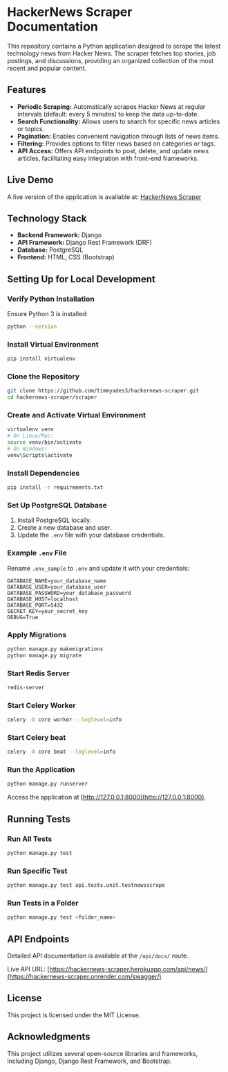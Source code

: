 # HackerNews Scraper Documentation

This repository contains a Python application designed to scrape the latest technology news from Hacker News. The scraper fetches top stories, job postings, and discussions, providing an organized collection of the most recent and popular content.

## Features
- **Periodic Scraping:** Automatically scrapes Hacker News at regular intervals (default: every 5 minutes) to keep the data up-to-date.
- **Search Functionality:** Allows users to search for specific news articles or topics.
- **Pagination:** Enables convenient navigation through lists of news items.
- **Filtering:** Provides options to filter news based on categories or tags.
- **API Access:** Offers API endpoints to post, delete, and update news articles, facilitating easy integration with front-end frameworks.

## Live Demo
A live version of the application is available at: [HackerNews Scraper](https://hackernews-scraper.onrender.com/)

## Technology Stack
- **Backend Framework:** Django
- **API Framework:** Django Rest Framework (DRF)
- **Database:** PostgreSQL
- **Frontend:** HTML, CSS (Bootstrap)

## Setting Up for Local Development

### Verify Python Installation
Ensure Python 3 is installed:
```bash
python --version
```

### Install Virtual Environment
```bash
pip install virtualenv
```

### Clone the Repository
```bash
git clone https://github.com/timmyades3/hackernews-scraper.git
cd hackernews-scraper/scraper
```

### Create and Activate Virtual Environment
```bash
virtualenv venv
# On Linux/Mac:
source venv/bin/activate
# On Windows:
venv\Scripts\activate
```

### Install Dependencies
```bash
pip install -r requirements.txt
```

### Set Up PostgreSQL Database
1. Install PostgreSQL locally.
2. Create a new database and user.
3. Update the `.env` file with your database credentials.

### Example `.env` File
Rename `.env_sample` to `.env` and update it with your credentials:
```
DATABASE_NAME=your_database_name
DATABASE_USER=your_database_user
DATABASE_PASSWORD=your_database_password
DATABASE_HOST=localhost
DATABASE_PORT=5432
SECRET_KEY=your_secret_key
DEBUG=True 
```

### Apply Migrations
```bash
python manage.py makemigrations
python manage.py migrate
```

### Start Redis Server
```bash
redis-server
```

### Start Celery Worker
```bash
celery -A core worker --loglevel=info
```

### Start Celery beat
```bash
celery -A core beat --loglevel=info 
```

### Run the Application
```bash
python manage.py runserver
```
Access the application at [http://127.0.0.1:8000](http://127.0.0.1:8000).

## Running Tests
### Run All Tests
```bash
python manage.py test
```

### Run Specific Test
```bash
python manage.py test api.tests.unit.testnewsscrape
```

### Run Tests in a Folder
```bash
python manage.py test <folder_name>
```

## API Endpoints
Detailed API documentation is available at the `/api/docs/` route.

Live API URL: [https://hackernews-scraper.herokuapp.com/api/news/](https://hackernews-scraper.onrender.com/swagger/)

## License
This project is licensed under the MIT License.

## Acknowledgments
This project utilizes several open-source libraries and frameworks, including Django, Django Rest Framework, and Bootstrap.

